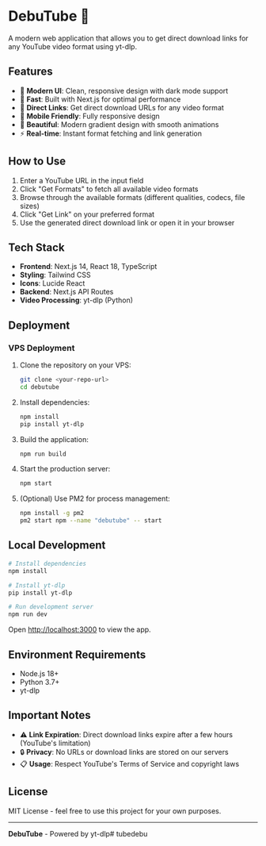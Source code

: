 # DebuTube 🎥

A modern web application that allows you to get direct download links for any YouTube video format using yt-dlp.

## Features

- 🎯 **Modern UI**: Clean, responsive design with dark mode support
- 🚀 **Fast**: Built with Next.js for optimal performance
- 🔗 **Direct Links**: Get direct download URLs for any video format
- 📱 **Mobile Friendly**: Fully responsive design
- 🎨 **Beautiful**: Modern gradient design with smooth animations
- ⚡ **Real-time**: Instant format fetching and link generation

## How to Use

1. Enter a YouTube URL in the input field
2. Click "Get Formats" to fetch all available video formats
3. Browse through the available formats (different qualities, codecs, file sizes)
4. Click "Get Link" on your preferred format
5. Use the generated direct download link or open it in your browser

## Tech Stack

- **Frontend**: Next.js 14, React 18, TypeScript
- **Styling**: Tailwind CSS
- **Icons**: Lucide React
- **Backend**: Next.js API Routes
- **Video Processing**: yt-dlp (Python)

## Deployment

### VPS Deployment

1. Clone the repository on your VPS:
   ```bash
   git clone <your-repo-url>
   cd debutube
   ```

2. Install dependencies:
   ```bash
   npm install
   pip install yt-dlp
   ```

3. Build the application:
   ```bash
   npm run build
   ```

4. Start the production server:
   ```bash
   npm start
   ```

5. (Optional) Use PM2 for process management:
   ```bash
   npm install -g pm2
   pm2 start npm --name "debutube" -- start
   ```

## Local Development

```bash
# Install dependencies
npm install

# Install yt-dlp
pip install yt-dlp

# Run development server
npm run dev
```

Open [http://localhost:3000](http://localhost:3000) to view the app.

## Environment Requirements

- Node.js 18+
- Python 3.7+
- yt-dlp

## Important Notes

- ⚠️ **Link Expiration**: Direct download links expire after a few hours (YouTube's limitation)
- 🔒 **Privacy**: No URLs or download links are stored on our servers
- 📋 **Usage**: Respect YouTube's Terms of Service and copyright laws

## License

MIT License - feel free to use this project for your own purposes.

---

**DebuTube** - Powered by yt-dlp#   t u b e d e b u  
 